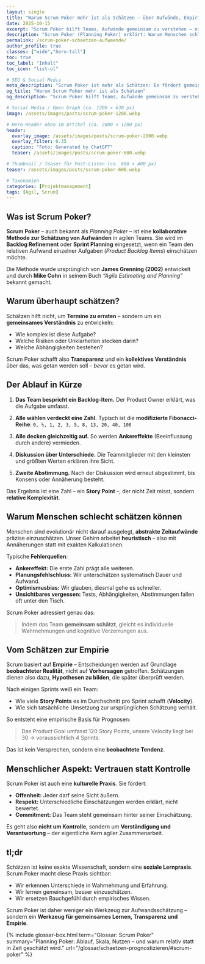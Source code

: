 ```yaml
---
layout: single
title: "Warum Scrum Poker mehr ist als Schätzen – über Aufwände, Empirie und menschliche Wahrnehmung"
date: 2025-10-15
excerpt: "Scrum Poker hilft Teams, Aufwände gemeinsam zu verstehen – nicht, um Termine zu erraten, sondern um empirisch besser zu planen. Warum Menschen schlecht schätzen können und wie Scrum damit umgeht."
description: "Scrum Poker (Planning Poker) erklärt: Warum Menschen schlecht im Schätzen sind, wie Teams gemeinsam besser werden und was das mit Empirie und dem Product Goal zu tun hat."
permalink: /scrum-poker-schaetzen-aufwaende/
author_profile: true
classes: ["wide","hero-tall"]
toc: true
toc_label: "Inhalt"
toc_icon: "list-ul"

# SEO & Social Media
meta_description: "Scrum Poker ist mehr als Schätzen: Es fördert gemeinsames Verständnis, empirisches Denken und realistische Planung im Team."
og_title: "Warum Scrum Poker mehr ist als Schätzen"
og_description: "Scrum Poker hilft Teams, Aufwände gemeinsam zu verstehen – nicht um Termine zu erraten, sondern um durch Empirie und Austausch besser zu planen."

# Social Media / Open Graph (ca. 1200 × 630 px)
image: /assets/images/posts/scrum-poker-1200.webp

# Hero-Header oben im Artikel (ca. 2000 × 1200 px)
header:
  overlay_image: /assets/images/posts/scrum-poker-2000.webp
  overlay_filter: 0.35
  caption: "Foto: Generated by ChatGPT"
  teaser: /assets/images/posts/scrum-poker-600.webp

# Thumbnail / Teaser für Post-Listen (ca. 600 × 400 px)
teaser: /assets/images/posts/scrum-poker-600.webp

# Taxonomien
categories: [Projektmanagement]
tags: [Agil, Scrum]
---
```


## Was ist Scrum Poker?

**Scrum Poker** – auch bekannt als *Planning Poker* – ist eine **kollaborative Methode zur Schätzung von Aufwänden** in agilen Teams.
Sie wird im **Backlog Refinement** oder **Sprint Planning** eingesetzt, wenn ein Team den relativen Aufwand einzelner Aufgaben (*Product Backlog Items*) einschätzen möchte.

Die Methode wurde ursprünglich von **James Grenning (2002)** entwickelt und durch **Mike Cohn** in seinem Buch *“Agile Estimating and Planning”* bekannt gemacht.

## Warum überhaupt schätzen?

Schätzen hilft nicht, um **Termine zu erraten** – sondern um ein **gemeinsames Verständnis** zu entwickeln:
- Wie komplex ist diese Aufgabe?
- Welche Risiken oder Unklarheiten stecken darin?
- Welche Abhängigkeiten bestehen?

Scrum Poker schafft also **Transparenz** und ein **kollektives Verständnis** über das, was getan werden soll – *bevor* es getan wird.

## Der Ablauf in Kürze

1. **Das Team bespricht ein Backlog-Item.**
   Der Product Owner erklärt, was die Aufgabe umfasst.

2. **Alle wählen verdeckt eine Zahl.**
   Typisch ist die **modifizierte Fibonacci-Reihe**:
   `0, ½, 1, 2, 3, 5, 8, 13, 20, 40, 100`

3. **Alle decken gleichzeitig auf.**
   So werden **Ankereffekte** (Beeinflussung durch andere) vermieden.

4. **Diskussion über Unterschiede.**
   Die Teammitglieder mit den kleinsten und größten Werten erklären ihre Sicht.

5. **Zweite Abstimmung.**
   Nach der Diskussion wird erneut abgestimmt, bis Konsens oder Annäherung besteht.

Das Ergebnis ist eine Zahl – ein **Story Point** –, der nicht Zeit misst, sondern **relative Komplexität**.

## Warum Menschen schlecht schätzen können

Menschen sind evolutionär nicht darauf ausgelegt, **abstrakte Zeitaufwände** präzise einzuschätzen.
Unser Gehirn arbeitet **heuristisch** – also mit Annäherungen statt mit exakten Kalkulationen.

Typische **Fehlerquellen**:
- **Ankereffekt:** Die erste Zahl prägt alle weiteren.
- **Planungsfehlschluss:** Wir unterschätzen systematisch Dauer und Aufwand.
- **Optimismusbias:** Wir glauben, diesmal gehe es schneller.
- **Unsichtbares vergessen:** Tests, Abhängigkeiten, Abstimmungen fallen oft unter den Tisch.

Scrum Poker adressiert genau das:
> Indem das Team **gemeinsam schätzt**, gleicht es individuelle Wahrnehmungen und kognitive Verzerrungen aus.


## Vom Schätzen zur Empirie

Scrum basiert auf **Empirie** – Entscheidungen werden auf Grundlage **beobachteter Realität**, nicht auf **Vorhersagen** getroffen.
Schätzungen dienen also dazu, **Hypothesen zu bilden**, die später überprüft werden.

Nach einigen Sprints weiß ein Team:
- Wie viele **Story Points** es im Durchschnitt pro Sprint schafft (**Velocity**).
- Wie sich tatsächliche Umsetzung zur ursprünglichen Schätzung verhält.

So entsteht eine empirische Basis für Prognosen:

> Das Product Goal umfasst 120 Story Points, unsere Velocity liegt bei 30 → voraussichtlich 4 Sprints.

Das ist kein Versprechen, sondern eine **beobachtete Tendenz**.

## Menschlicher Aspekt: Vertrauen statt Kontrolle

Scrum Poker ist auch eine **kulturelle Praxis**.
Sie fördert:
- **Offenheit:** Jeder darf seine Sicht äußern.
- **Respekt:** Unterschiedliche Einschätzungen werden erklärt, nicht bewertet.
- **Commitment:** Das Team steht gemeinsam hinter seiner Einschätzung.

Es geht also **nicht um Kontrolle**, sondern um **Verständigung und Verantwortung** – der eigentliche Kern agiler Zusammenarbeit.

## tl;dr

Schätzen ist keine exakte Wissenschaft, sondern eine **soziale Lernpraxis**.
Scrum Poker macht diese Praxis sichtbar:
- Wir erkennen Unterschiede in Wahrnehmung und Erfahrung.
- Wir lernen gemeinsam, besser einzuschätzen.
- Wir ersetzen Bauchgefühl durch empirisches Wissen.

Scrum Poker ist daher weniger ein Werkzeug zur Aufwandsschätzung –
sondern ein **Werkzeug für gemeinsames Lernen, Transparenz und Empirie**.

{% include glossar-box.html
   term="Glossar: Scrum Poker"
   summary="Planning Poker: Ablauf, Skala, Nutzen – und warum relativ statt in Zeit geschätzt wird."
   url="/glossar/schaetzen-prognostizieren/#scrum-poker" %}

